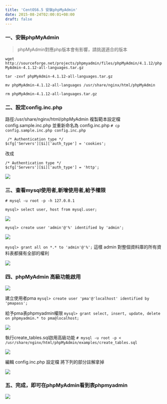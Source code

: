 ```yaml
---
title: 'CentOS6.5 安裝phpMyAdmin'
date: 2015-08-24T02:00:01+08:00
draft: false
---
```

### 一、安裝phpMyAdmin
>phpMyAdmin對應php版本會有影響，請挑選適合的版本

`wget http://sourceforge.net/projects/phpmyadmin/files/phpMyAdmin/4.1.12/phpMyAdmin-4.1.12-all-languages.tar.gz`

`tar -zxvf phpMyAdmin-4.1.12-all-languages.tar.gz`

`mv phpMyAdmin-4.1.12-all-languages /usr/share/nginx/html/phpMyAdmin`

`rm phpMyAdmin-4.1.12-all-languages.tar.gz`

### 二、設定config.inc.php
路徑:/usr/share/nginx/html/phpMyAdmin
複製範本設定檔 config.sample.inc.php 並重新命名為 config.inc.php
`# cp config.sample.inc.php config.inc.php`

```
 /* Authentication type */
$cfg['Servers'][$i]['auth_type'] = 'cookies';
```
改成
```
/* Authentication type */
$cfg['Servers'][$i]['auth_type'] = 'http';
```

<img desc="" src="//fblog.loopbai.com/images/201508/A01-01.png">

### 三、查看mysql使用者,新增使用者,給予權限

`# mysql -u root -p -h 127.0.0.1`

`mysql> select user, host from mysql.user;`

<img desc="" src="//fblog.loopbai.com/images/201508/A01-02.png">

`mysql> create user 'admin'@'%' identified by 'admin';`

<img desc="" src="//fblog.loopbai.com/images/201508/A01-03.png">

`mysql> grant all on *.* to 'admin'@'%';`
這樣 admin 對整個資料庫的所有資料表都擁有全部的權利

<img desc="" src="//fblog.loopbai.com/images/201508/A01-04.png">

### 四、phpMyAdmin 高級功能啟用

<img desc="" src="//fblog.loopbai.com/images/201508/A01-05.png">

建立使用者pma
`mysql> create user 'pma'@'localhost' identified by 'pmapass';`

給予pma表phpmyadmin權限
`mysql> grant select, insert, update, delete on phpmyadmin.* to pma@localhost;`

<img desc="" src="//fblog.loopbai.com/images/201508/A01-06.png">

執行create_tables.sql啟用高級功能
`# mysql -u root -p < /usr/share/nginx/html/phpMyAdmin/examples/create_tables.sql`

<img desc="" src="//fblog.loopbai.com/images/201508/A01-07.png">

編輯 config.inc.php 設定檔
將下列的部分註解拿掉

<img desc="" src="//fblog.loopbai.com/images/201508/A01-08.png">

### 五、完成，即可在phpMyAdmin看到表phpmyadmin

<img desc="" src="//fblog.loopbai.com/images/201508/A01-09.png">
